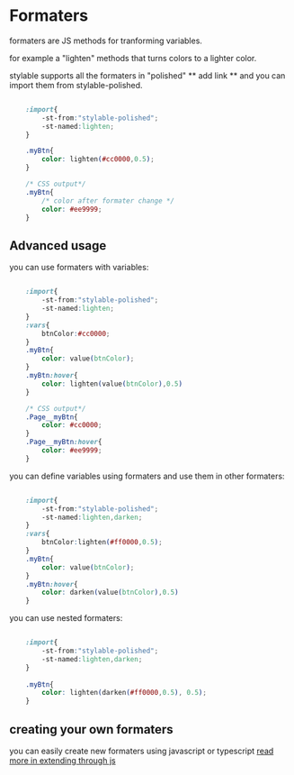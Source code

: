 # Formaters

formaters are JS methods for tranforming variables.

for example a "lighten" methods that turns colors to a lighter color.

stylable supports all the formaters in "polished" ** add link ** and you can import them from stylable-polished.

```css

    :import{
        -st-from:"stylable-polished";
        -st-named:lighten;
    }

    .myBtn{
        color: lighten(#cc0000,0.5);
    }

```

```css
    /* CSS output*/
    .myBtn{
        /* color after formater change */
        color: #ee9999;
    }

```

## Advanced usage

you can use formaters with variables:

```css

    :import{
        -st-from:"stylable-polished";
        -st-named:lighten;
    }
    :vars{
        btnColor:#cc0000;
    }
    .myBtn{
        color: value(btnColor);
    }
    .myBtn:hover{
        color: lighten(value(btnColor),0.5)
    }

```
```css
    /* CSS output*/
    .Page__myBtn{
        color: #cc0000;
    }
    .Page__myBtn:hover{
        color: #ee9999;
    }

```

you can define variables using formaters and use them in other formaters:


```css

    :import{
        -st-from:"stylable-polished";
        -st-named:lighten,darken;
    }
    :vars{
        btnColor:lighten(#ff0000,0.5);
    }
    .myBtn{
        color: value(btnColor);
    }
    .myBtn:hover{
        color: darken(value(btnColor),0.5)
    }

```

you can use nested formaters:


```css

    :import{
        -st-from:"stylable-polished";
        -st-named:lighten,darken;
    }
   
    .myBtn{
        color: lighten(darken(#ff0000,0.5), 0.5);
    }

```


## creating your own formaters

you can easily create new formaters using javascript or typescript
[read more in extending through js]('./extending-through-js.md)